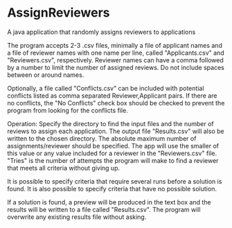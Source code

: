 # AssignReviewers
A java application that randomly assigns reviewers to applications

The program accepts 2-3 .csv files, minimally a file of applicant names and
a file of reviewer names with one name per line, called "Applicants.csv" and 
"Reviewers.csv", respectively. Reviewer names can have a
comma followed by a number to limit the number of assigned reviews. Do not
include spaces between or around names. 

Optionally, a file called "Conflicts.csv" can be included with potential
conflicts listed as comma separated Reviewer,Applicant pairs. If there
are no conflicts, the "No Conflicts" check box should be checked to 
prevent the program from looking for the conflicts file.

Operation:
Specify the directory to find the input files and the number of reviews to
assign each application. The output file "Results.csv" will also be written 
to the chosen directory. The absolute maximum number of assignments/reviewer
should be specified. The app will use the smaller of this value or any value 
included for a reviewer in the "Reviewers.csv" file. "Tries" is the number 
of attempts the program will make to find a reviewer that meets all criteria 
without giving up.

It is possible to specify criteria that require several runs before a
solution is found. It is also possible to specify criteria that have
no possible solution.

If a solution is found, a preview will be produced in the text box and
the results will be written to a file called "Results.csv".
The program will overwrite any existing results file without asking.
